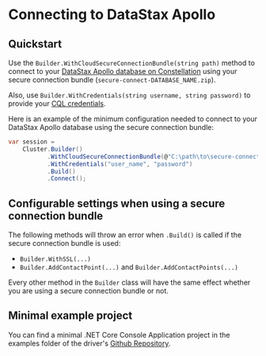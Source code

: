 # Connecting to DataStax Apollo

## Quickstart

Use the `Builder.WithCloudSecureConnectionBundle(string path)` method to connect to your [DataStax Apollo database on Constellation] using your secure connection bundle (`secure-connect-DATABASE_NAME.zip`).

Also, use `Builder.WithCredentials(string username, string password)` to provide your [CQL credentials].

Here is an example of the minimum configuration needed to connect to your DataStax Apollo database using the secure connection bundle:

```csharp
var session = 
    Cluster.Builder()
           .WithCloudSecureConnectionBundle(@"C:\path\to\secure-connect-DATABASE_NAME.zip")
           .WithCredentials("user_name", "password")
           .Build()
           .Connect();
```

## Configurable settings when using a secure connection bundle

The following methods will throw an error when `.Build()` is called if the secure connection bundle is used:

- `Builder.WithSSL(...)`
- `Builder.AddContactPoint(...)` and `Builder.AddContactPoints(...)`

Every other method in the `Builder` class will have the same effect whether you are using a secure connection bundle or not.

## Minimal example project

You can find a minimal .NET Core Console Application project in the examples folder of the driver's [Github Repository].

[DataStax Apollo database on Constellation]: https://www.datastax.com/constellation
[CQL credentials]: http://cassandra.apache.org/doc/latest/cql/security.html#cql-roles
[Github Repository]: https://github.com/datastax/csharp-driver/tree/master/examples/SecureConnectionBundle/MinimalExample
